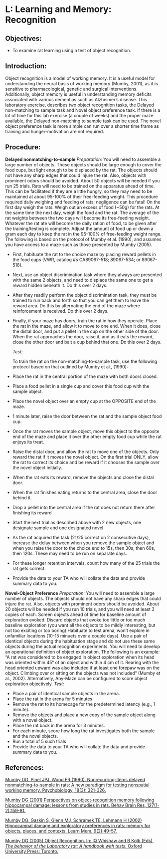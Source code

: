 # L: Learning and Memory: Recognition

## Objectives:

* To examine rat learning using a test of object recognition.

## Introduction:

Object recognition is a model of working memory. It is a useful model for understanding the neural basis of working memory \(Mumby, 2001\), as it is sensitive to pharmacological, genetic and surgical interventions. Additionally, object memory is useful in understanding memory deficits associated with various dementias such as Alzheimer’s disease. This laboratory exercise, describes two object recognition tasks, the Delayed non-matching to sample task and Novel object preference task. If there is a lot of time for this lab exercise \(a couple of weeks\) and the proper maze available, the Delayed non-matching to sample task can be used. The novel object preference task is more simple can run over a shorter time frame as training and hunger-motivation are not required.

## Procedure:

**Delayed nonmatching-to-sample** _Preparation:_ You will need to assemble a large number of objects. These objects should be large enough to cover the food cups, but light enough to be displaced by the rat. The objects should not have any sharp edges that could injure the rat. Also, objects with prominent odors should be avoided. About 50 objects will be needed if you run 25 trials. Rats will need to be trained on the apparatus ahead of time. This can be facilitated if they are a little hungry, so they may need to be maintained at about 95-100% of their free-feeding weight. This procedure required daily weighing and feeding of rats; negligence can be fatal! On the first day weigh the rats. Weigh out an excess of food \(~50g\) for the rats. At the same time the next day, weigh the food and the rat. The average of the rat weights between the two days will become its free-feeding weight. Whatever the rat ate will become the daily ration of food, to be given after the training/testing is complete. Adjust the amount of food up or down a gram each day to keep the rat in the 95-100% of free-feeding weight range. The following is based on the protocol of Mumby et al. \(1990\), and assumes you have access to a maze such as those presented by Mumby \(2005\).

* First, habituate the rat to the choice maze by placing reward pellets in the food cups \(VWR, catalog \#s CA89067-518; 89067-534; or 89067-518\).
* Next, use an object discrimination task where they always are presented with the same 2 objects, and need to displace the same one to get a reward hidden beneath it.  Do this over 2 days.
* After they readily perform the object discrimination task, they must be trained to run back and forth so that you can get them to leave the reward area.  Do this by alternating the end of the maze where reinforcement is received. Do this over 2 days.
* Finally, if your maze has doors, train the rat in how they operate. Place the rat in the maze, and allow it to move to one end. When it does, close the distal door, and put a pellet in the cup on the other side of the door. When the rat approaches the door, raise it, and as it eats the reward, close the other door and bait a cup behind that one. Do this over 2 days.

  _Test:_

  To train the rat on the non-matching-to-sample task, use the following protocol based on that outlined by Mumby et al., \(1990\):

* Place the rat in the central portion of the maze with both doors closed.
* Place a food pellet in a single cup and cover this food cup with the sample object.
* Place the novel object over an empty cup at the OPPOSITE end of the maze.
* 1 minute later, raise the door between the rat and the sample object food cup.
* Once the rat moves the sample object, move this object to the opposite end of the maze and place it over the other empty food cup while the rat enjoys its treat.
* Raise the distal door, and allow the rat to move one of the objects.  Only reward the rat if it moves the novel object.  On the first trial ONLY, allow the rat to correct its choice and be reward if it chooses the sample over the novel object initially.
* When the rat eats its reward, remove the objects and close the distal door.
* When the rat finishes eating returns to the central area, close the door behind it.
* Drop a pellet into the central area if the rat does not return there after finishing its reward
* Start the next trial as described above with 2 new objects, one designate sample and one designated novel.
* As the rat acquired the task \(21/25 correct on 2 consecutive days\), increase the delay between when you remove the sample object and when you raise the door to the choice end to 15s, then 30s, then 60s, then 120s.  These may need to be run on separate days.
* For these longer retention intervals, count how many of the 25 trials the rat gets correct.
* Provide the data to your TA who will collate the data and provide summary data to you.

**Novel-Object Preference** _Preparation:_ You will need to assemble a large number of objects. The objects should not have any sharp edges that could injure the rat. Also, objects with prominent odors should be avoided. About 20 objects will be needed if you run 10 trials, and you will need at least 3 copies of each. Screen objects ahead of time for baseline amount of exploration evoked. Discard objects that evoke too little or too much baseline exploration \(you want all the objects to be mildly interesting, but not too exciting or too boring\) Habituate to test arena, won’t explore in unfamiliar locations \(10-15 minuets over a couple days\). Use a pair of identical objects during the habituation stage and do not use these same objects during the actual recognition experiments. You will need to develop an operational definition of object exploration. The following is an example: “A rat was considered to be engaged in object exploration when its head was oriented within 45° of an object and within 4 cm of it. Rearing with the head oriented upward was also included if at least one forepaw was on the object. Climbing over or sitting on the objects was not included” \(Mumby et al., 2002\). Alternatively, Any-Maze can be configured to score object exploration objectively. _Test:_

* Place a pair of identical sample objects in the arena.
* Place the rat in the arena for 5 minutes
* Remove the rat to its homecage for the predetermined latency \(e.g., 1 minute\).
* Remove the objects and place a new copy of the sample object along with a novel object.
* Place the rat back in the arena for 3 minutes.
* For each minute, score how long the rat investigates both the sample and the novel objects.
* Run a total of 5 such trials
* Provide the data to your TA who will collate the data and provide summary data to you.


## References:

[Mumby DG, Pinel JPJ, Wood ER \(1990\). Nonrecurring-items delayed nonmatching-to-sample in rats: A new paradigm for testing nonspatial working memory. Psychobiology, 18\(3\): 321-326.](https://link.springer.com/article/10.3758/BF03327250)

[Mumby DG \(2001\) Perspectives on object-recognition memory following hippocampal damage: lessons from studies in rats. Behav Brain Res, 127\(1-2\):159-81.](https://www.ncbi.nlm.nih.gov/pubmed/11718890)

[Mumby DG, Gaskin S, Glenn MJ, Schramek TE, Lehmann H \(2002\) Hippocampal damage and exploratory preferences in rats: memory for objects, places, and contexts. Learn Mem, 9\(2\):49-57.](https://www.ncbi.nlm.nih.gov/pubmed/11992015)

[Mumby DG \(2005\) Object Recognition. In: IQ Whishaw and B Kolb \(Eds\), _The behavior of the Laboratory rat: A handbook with tests._ Oxford University Press: Toronto.](http://www.sociallearning.info/storage/pdf/lab%20rat%20handbook%20-%20social%20learning.pdf)
